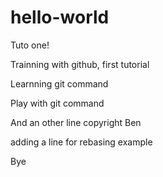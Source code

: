 # hello-world
Tuto one!

Trainning with github, first tutorial

Learnning git command

Play with git command

And an other line
copyright Ben

adding a line for rebasing example

Bye
